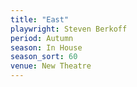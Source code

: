 ```yaml
---
title: "East"
playwright: Steven Berkoff
period: Autumn
season: In House
season_sort: 60
venue: New Theatre
---
```


